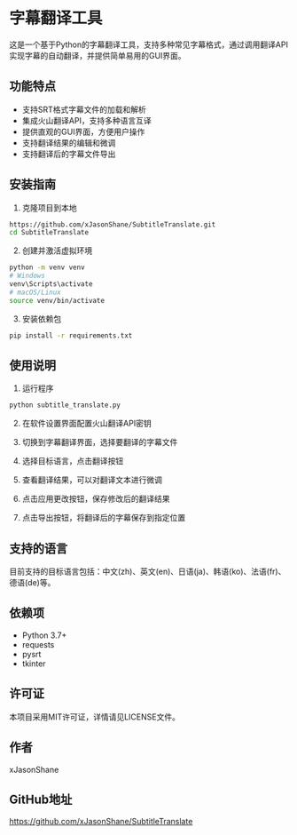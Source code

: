 # 字幕翻译工具

这是一个基于Python的字幕翻译工具，支持多种常见字幕格式，通过调用翻译API实现字幕的自动翻译，并提供简单易用的GUI界面。

## 功能特点

- 支持SRT格式字幕文件的加载和解析
- 集成火山翻译API，支持多种语言互译
- 提供直观的GUI界面，方便用户操作
- 支持翻译结果的编辑和微调
- 支持翻译后的字幕文件导出

## 安装指南

1. 克隆项目到本地

```bash
https://github.com/xJasonShane/SubtitleTranslate.git
cd SubtitleTranslate
```

2. 创建并激活虚拟环境

```bash
python -m venv venv
# Windows
venv\Scripts\activate
# macOS/Linux
source venv/bin/activate
```

3. 安装依赖包

```bash
pip install -r requirements.txt
```

## 使用说明

1. 运行程序

```bash
python subtitle_translate.py
```

2. 在软件设置界面配置火山翻译API密钥

3. 切换到字幕翻译界面，选择要翻译的字幕文件

4. 选择目标语言，点击翻译按钮

5. 查看翻译结果，可以对翻译文本进行微调

6. 点击应用更改按钮，保存修改后的翻译结果

7. 点击导出按钮，将翻译后的字幕保存到指定位置

## 支持的语言

目前支持的目标语言包括：中文(zh)、英文(en)、日语(ja)、韩语(ko)、法语(fr)、德语(de)等。

## 依赖项

- Python 3.7+
- requests
- pysrt
- tkinter

## 许可证

本项目采用MIT许可证，详情请见LICENSE文件。

## 作者

xJasonShane

## GitHub地址

https://github.com/xJasonShane/SubtitleTranslate
